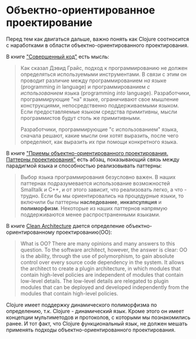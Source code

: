 # Объектно-ориентированное проектирование

Перед тем как двигаться дальше, важно понять как Clojure соотносится с наработками
в области объектно-ориентированного проектирования.

В книге ["Совершенный код"](https://www.ozon.ru/context/detail/id/138437220/) есть мысль:

> Как сказал Дэвид Грайс, подход к программированию не должен определяться используемыми инструментами.
> В связи с этим он проводит различие между программированием *на* языке (programming *in* language)
> и программированием *с использованием* языка (programming *into* language). Разработчики,
> программирующие "на" языке, ограничивают свое мышление конструкциями, непосредственно поддерживаемыми
> языком. Если предоставляемые языком средства примитивны, мысли программистов будут
> столь же примитивными.
>
> Разработчики, программирующие "с использованием" языка, сначала решают,
> какие мысли они хотят выразить, после чего определяют,
> как выразить их при помощи конкретного языка.

В книге ["Приемы объектно-ориентированного проектирования. Паттерны проектирования"](https://www.ozon.ru/context/detail/id/2457392/)
есть абзац,
показывающий связь между парадигмой языка и способностью реализовывать паттерны:

> Выбор языка программирования безусловно важен. В наших паттернах подразумевается использование
> возможностей Smalltalk и C++, и от этого зависит, что реализовать легко, а что - трудно.
> Если бы мы ориентировались на процедурные языки, то включили бы паттерны
> **наследование**, **инкапсуляция** и **полиморфизм**. Некоторые из наших паттернов напрямую
> поддерживаются менее распространенными языками.


В книге [Clean Architecture](https://www.amazon.com/Clean-Architecture-Craftsmans-Software-Structure/dp/0134494164) дается определение объектно-ориентированному проектированию(OO):

> What is OO? There are many opinions and many answers to this question. To the software architect, however, the answer is clear: OO is the ability, through the use of polymorphism, to gain absolute control over every source code dependency in the system. It allows the architect to create a plugin architecture, in which modules that contain high-level policies are independent of modules that contain low-level details. The low-level details are relegated to plugin modules that can be deployed and developed independently from the modules that contain high-level policies.

Clojure имеет поддержку динамического полиморфизма по определению,
т.к. Clojure - динамический язык. Кроме этого он имеет концепции мультиметодов и протоколов,
с которыми мы познакомились ранее. И тот факт, что Clojure функциональный язык,
не должен мешать применять подходы объектно-ориентированного проектирования.
